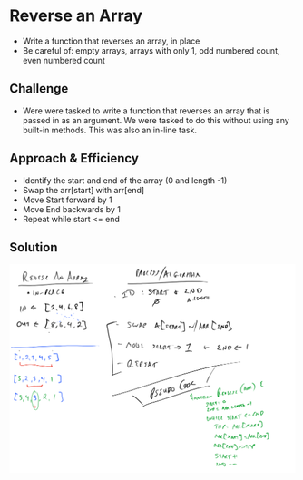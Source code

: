 # Reverse an Array
<!-- Short summary or background information -->
- Write a function that reverses an array, in place
- Be careful of: empty arrays, arrays with only 1, odd numbered count, even numbered count

## Challenge
<!-- Description of the challenge -->

- Were were tasked to write a function that reverses an array that is passed in as an argument. We were tasked to do this without using any built-in methods. This was also an in-line task.

## Approach & Efficiency
<!-- What approach did you take? Why? What is the Big O space/time for this approach? -->

- Identify the start and end of the array (0 and length -1)
- Swap the arr[start] with arr[end]
- Move Start forward by 1
- Move End backwards by 1
- Repeat while start <= end

## Solution
<!-- Embedded whiteboard image -->
![WhiteBoard](./assets/array-reverse.png)
